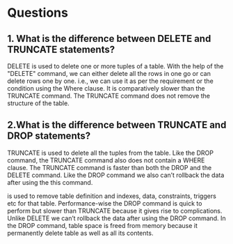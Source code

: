 # Questions

## 1. What is the difference between DELETE and TRUNCATE statements?
DELETE is used to delete one or more tuples of a table. With the help of the "DELETE" command, we can either delete all the rows in
one go or can delete rows one by one. i.e., we can use it as per the requirement or the condition using the Where clause. It is
comparatively slower than the TRUNCATE command. The TRUNCATE command does not remove the structure of the table.

## 2.What is the difference between TRUNCATE and DROP statements?
TRUNCATE is used to delete all the tuples from the table. Like the DROP command, the TRUNCATE command also does not contain a WHERE
clause. The TRUNCATE command is faster than both the DROP and the DELETE command. Like the DROP command we also can’t rollback the
data after using the this command.

is used to remove table definition and indexes, data, constraints, triggers etc for that table. Performance-wise the DROP command is
quick to perform but slower than TRUNCATE because it gives rise to complications. Unlike DELETE we can’t rollback the data after
using the DROP command. In the DROP command, table space is freed from memory because it permanently delete table as well as all its
contents.